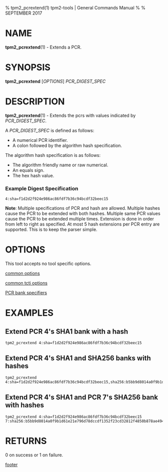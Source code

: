 % tpm2_pcrextend(1) tpm2-tools | General Commands Manual
%
% SEPTEMBER 2017

# NAME

**tpm2_pcrextend**(1) - Extends a PCR.

# SYNOPSIS

**tpm2_pcrextend** [*OPTIONS*] _PCR\_DIGEST\_SPEC_

# DESCRIPTION

**tpm2_pcrextend**(1) - Extends the pcrs with values indicated by _PCR\_DIGEST\_SPEC_.

A _PCR\_DIGEST\_SPEC_ is defined as follows:

  * A numerical PCR identifier.
  * A colon followed by the algorithm hash specification.

The algorithm hash specification is as follows:
  * The algorithm friendly name or raw numerical.
  * An equals sign.
  * The hex hash value.

### Example Digest Specification

```
4:sha=f1d2d2f924e986ac86fdf7b36c94bcdf32beec15
```

**Note**: Multiple specifications of PCR and hash are allowed. Multiple
hashes cause the PCR to be extended with both hashes. Multiple same PCR values
cause the PCR to be extended multiple times. Extension is done in order from
left to right as specified. At most 5 hash extensions per PCR entry are
supported. This is to keep the parser simple.

# OPTIONS

This tool accepts no tool specific options.

[common options](common/options.md)

[common tcti options](common/tcti.md)

[PCR bank specifiers](common/pcr.md)

# EXAMPLES

## Extend PCR 4's SHA1 bank with a hash
```
tpm2_pcrextend 4:sha=f1d2d2f924e986ac86fdf7b36c94bcdf32beec15
```

## Extend PCR 4's SHA1 and SHA256 banks with hashes
```
tpm2_pcrextend 4:sha=f1d2d2f924e986ac86fdf7b36c94bcdf32beec15,sha256:b5bb9d8014a0f9b1d61e21e796d78dccdf1352f23cd32812f4850b878ae4944c
```

## Extend PCR 4's SHA1 and PCR 7's SHA256 bank with hashes
```
tpm2_pcrextend 4:sha=f1d2d2f924e986ac86fdf7b36c94bcdf32beec15 7:sha256:b5bb9d8014a0f9b1d61e21e796d78dccdf1352f23cd32812f4850b878ae4944c
```

# RETURNS

0 on success or 1 on failure.

[footer](common/footer.md)
